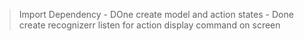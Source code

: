 >Import Dependency - DOne
>create model and action states - Done
>create recognizerr
>listen for action
>display command on screen
